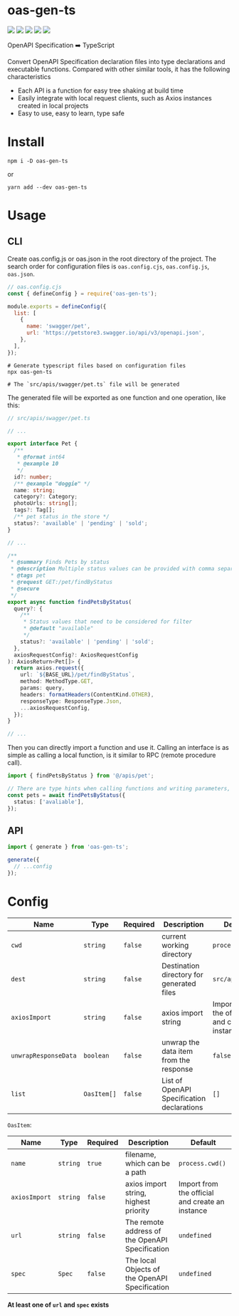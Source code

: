 # oas-gen-ts

[![][code-review-badge]][code-review-link] [![][code-quality-badge]][code-quality-link] [![][code-coverage-badge]][code-coverage-link] ![][version-badge] ![][license-badge]

OpenAPI Specification ➡️ TypeScript

Convert OpenAPI Specification declaration files into type declarations and executable functions. Compared with other similar tools, it has the following characteristics

- Each API is a function for easy tree shaking at build time
- Easily integrate with local request clients, such as Axios instances created in local projects
- Easy to use, easy to learn, type safe

# Install

```shell
npm i -D oas-gen-ts
```

or

```shell
yarn add --dev oas-gen-ts
```

# Usage

## CLI

Create oas.config.js or oas.json in the root directory of the project. The search order for configuration files is `oas.config.cjs`, `oas.config.js`, `oas.json`.

```js
// oas.config.cjs
const { defineConfig } = require('oas-gen-ts');

module.exports = defineConfig({
  list: [
    {
      name: 'swagger/pet',
      url: 'https://petstore3.swagger.io/api/v3/openapi.json',
    },
  ],
});
```

```shell
# Generate typescript files based on configuration files
npx oas-gen-ts

# The `src/apis/swagger/pet.ts` file will be generated
```

The generated file will be exported as one function and one operation, like this:

```ts
// src/apis/swagger/pet.ts

// ...

export interface Pet {
  /**
   * @format int64
   * @example 10
   */
  id?: number;
  /** @example "doggie" */
  name: string;
  category?: Category;
  photoUrls: string[];
  tags?: Tag[];
  /** pet status in the store */
  status?: 'available' | 'pending' | 'sold';
}

// ...

/**
 * @summary Finds Pets by status
 * @description Multiple status values can be provided with comma separated strings
 * @tags pet
 * @request GET:/pet/findByStatus
 * @secure
 */
export async function findPetsByStatus(
  query?: {
    /**
     * Status values that need to be considered for filter
     * @default "available"
     */
    status?: 'available' | 'pending' | 'sold';
  },
  axiosRequestConfig?: AxiosRequestConfig
): AxiosReturn<Pet[]> {
  return axios.request({
    url: `${BASE_URL}/pet/findByStatus`,
    method: MethodType.GET,
    params: query,
    headers: formatHeaders(ContentKind.OTHER),
    responseType: ResponseType.Json,
    ...axiosRequestConfig,
  });
}

// ...
```

Then you can directly import a function and use it. Calling an interface is as simple as calling a local function, is it similar to RPC (remote procedure call).

```ts
import { findPetsByStatus } from '@/apis/pet';

// There are type hints when calling functions and writing parameters, thanks to TypeScript.
const pets = await findPetsByStatus({
  status: ['avaliable'],
});
```

## API

```ts
import { generate } from 'oas-gen-ts';

generate({
  // ...config
});
```

# Config

| Name                 | Type        | Required | Description                                | Default                                         |
| -------------------- | ----------- | -------- | ------------------------------------------ | ----------------------------------------------- |
| `cwd`                | `string`    | `false`  | current working directory                  | `process.cwd()`                                 |
| `dest`               | `string`    | `false`  | Destination directory for generated files  | `src/apis`                                      |
| `axiosImport`        | `string`    | `false`  | axios import string                        | Import from the official and create an instance |
| `unwrapResponseData` | `boolean`   | `false`  | unwrap the data item from the response     | `false`                                         |
| `list`               | `OasItem[]` | `false`  | List of OpenAPI Specification declarations | `[]`                                            |

`OasItem`:

| Name          | Type     | Required | Description                                     | Default                                         |
| ------------- | -------- | -------- | ----------------------------------------------- | ----------------------------------------------- |
| `name`        | `string` | `true`   | filename, which can be a path                   | `process.cwd()`                                 |
| `axiosImport` | `string` | `false`  | axios import string, highest priority           | Import from the official and create an instance |
| `url`         | `string` | `false`  | The remote address of the OpenAPI Specification | `undefined`                                     |
| `spec`        | `Spec`   | `false`  | The local Objects of the OpenAPI Specification  | `undefined`                                     |

**At least one of `url` and `spec` exists**

[code-review-badge]: https://github.com/cloudcome/oas-gen-ts/actions/workflows/code-review.yml/badge.svg
[code-review-link]: https://github.com/cloudcome/oas-gen-ts/actions/workflows/code-review.yml
[code-quality-badge]: https://app.codacy.com/project/badge/Grade/e788387e5e27472ba3b5003bf19aeea7
[code-quality-link]: https://www.codacy.com/gh/cloudcome/oas-gen-ts/dashboard?utm_source=github.com&utm_medium=referral&utm_content=cloudcome/oas-gen-ts&utm_campaign=Badge_Grade
[code-coverage-badge]: https://app.codacy.com/project/badge/Coverage/e788387e5e27472ba3b5003bf19aeea7
[code-coverage-link]: https://www.codacy.com/gh/cloudcome/oas-gen-ts/dashboard?utm_source=github.com&utm_medium=referral&utm_content=cloudcome/oas-gen-ts&utm_campaign=Badge_Coverage
[version-badge]: https://img.shields.io/npm/v/oas-gen-ts
[license-badge]: https://img.shields.io/github/license/cloudcome/oas-gen-ts
